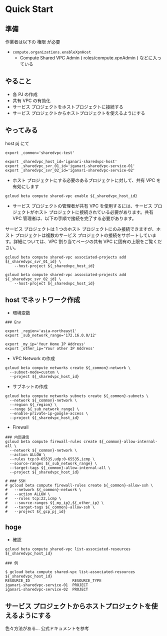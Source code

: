# Quick Start


## 準備

作業者は以下の 権限 が必要


+ `compute.organizations.enableXpnHost`
  + Compute Shared VPC Admin ( roles/compute.xpnAdmin ) などに入っている


## やること

+ 各 PJ の作成
+ 共有 VPC の有効化
+ サービス プロジェクトをホストプロジェクトに接続する
+ サービス プロジェクトからホストプロジェクトを使えるようにする


## やってみる

host pj にて

```
export _common='sharedvpc-test'

export _sharedvpc_host_id='iganari-sharedvpc-host'
export _sharedvpc_svr_01_id='iganari-sharedvpc-service-01'
export _sharedvpc_svr_02_id='iganari-sharedvpc-service-02'
```

+ ホスト プロジェクトにする必要のあるプロジェクトに対して、共有 VPC を有効にします


```
gcloud beta compute shared-vpc enable ${_sharedvpc_host_id}
```

+ サービス プロジェクトの管理者が共有 VPC を使用するには、サービス プロジェクトがホスト プロジェクトに接続されている必要があります。共有 VPC 管理者は、以下の手順で接続を完了する必要があります。

サービス プロジェクトは 1 つのホスト プロジェクトにのみ接続できますが、ホスト プロジェクトは複数のサービス プロジェクトの接続をサポートしています。詳細については、VPC 割り当てページの共有 VPC に固有の上限をご覧ください。


```
gcloud beta compute shared-vpc associated-projects add ${_sharedvpc_svr_01_id} \
    --host-project ${_sharedvpc_host_id}

gcloud beta compute shared-vpc associated-projects add ${_sharedvpc_svr_02_id} \
    --host-project ${_sharedvpc_host_id}
```

## host でネットワーク作成

+ 環境変数

```
### Env

export _region='asia-northeast1'
export _sub_network_range='172.16.0.0/12'

export _my_ip='Your Home IP Address'
export _other_ip='Your other IP Address'
```


+ VPC Network の作成

```
gcloud beta compute networks create ${_common}-network \
  --subnet-mode=custom \
  --project ${_sharedvpc_host_id}
```

+ サブネットの作成

```
gcloud beta compute networks subnets create ${_common}-subnets \
  --network ${_common}-network \
  --region ${_region} \
  --range ${_sub_network_range} \
  --enable-private-ip-google-access \
  --project ${_sharedvpc_host_id}
```

+ Firewall

```
### 内部通信
gcloud beta compute firewall-rules create ${_common}-allow-internal-all \
  --network ${_common}-network \
  --action ALLOW \
  --rules tcp:0-65535,udp:0-65535,icmp \
  --source-ranges ${_sub_network_range} \
  --target-tags ${_common}-allow-internal-all \
  --project ${_sharedvpc_host_id}

# ### SSH
# gcloud beta compute firewall-rules create ${_common}-allow-ssh \
#   --network ${_common}-network \
#   --action ALLOW \
#   --rules tcp:22,icmp \
#   --source-ranges ${_my_ip},${_other_ip} \
#   --target-tags ${_common}-allow-ssh \
#   --project ${_gcp_pj_id}
```

## hoge

+ 確認

```
gcloud beta compute shared-vpc list-associated-resources ${_sharedvpc_host_id}
```
```
### 例

$ gcloud beta compute shared-vpc list-associated-resources ${_sharedvpc_host_id}
RESOURCE_ID                   RESOURCE_TYPE
iganari-sharedvpc-service-01  PROJECT
iganari-sharedvpc-service-02  PROJECT
```

## サービス プロジェクトからホストプロジェクトを使えるようにする

色々方法がある… 公式ドキュメントを参考

